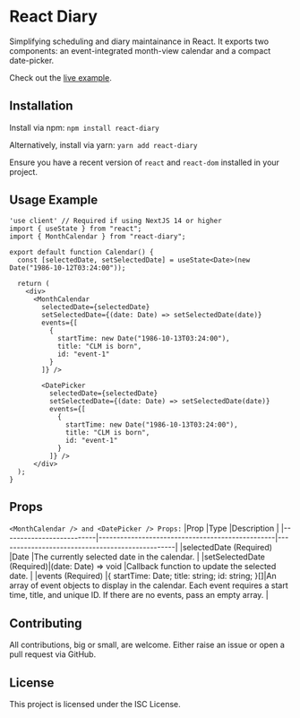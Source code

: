 # React Diary

Simplifying scheduling and diary maintainance in React. It exports two components: an event-integrated month-view calendar and a compact date-picker.

Check out the [live example](https://react-diary-example.vercel.app/).

## Installation
Install via npm:
`npm install react-diary`

Alternatively, install via yarn:
`yarn add react-diary`

Ensure you have a recent version of `react` and `react-dom` installed in your project.

## Usage Example
```
'use client' // Required if using NextJS 14 or higher
import { useState } from "react";
import { MonthCalendar } from "react-diary";

export default function Calendar() {
  const [selectedDate, setSelectedDate] = useState<Date>(new Date("1986-10-12T03:24:00"));

  return (
    <div>
      <MonthCalendar
        selectedDate={selectedDate}
        setSelectedDate={(date: Date) => setSelectedDate(date)} 
        events={[
          {
            startTime: new Date("1986-10-13T03:24:00"),
            title: "CLM is born",
            id: "event-1"
          }
        ]} /> 

        <DatePicker 
          selectedDate={selectedDate}
          setSelectedDate={(date: Date) => setSelectedDate(date)} 
          events={[
            {
              startTime: new Date("1986-10-13T03:24:00"),
              title: "CLM is born",
              id: "event-1"
            }
          ]} />
      </div>
  );
}
```

## Props
`<MonthCalendar /> and <DatePicker /> Props:`
|Prop	                      |Type	                                           |Description                                      |
|--------------------------|-------------------------------------------------|-------------------------------------------------|
|selectedDate (Required)	 |Date	                                           |The currently selected date in the calendar.     |
|setSelectedDate (Required)|(date: Date) => void                             |Callback function to update the selected date.   |
|events (Required)	       |{ startTime: Date; title: string; id: string; }[]|An array of event objects to display in the calendar. Each event requires a start time, title, and unique ID. If there are no events, pass an empty array.                 |

## Contributing
All contributions, big or small, are welcome. Either raise an issue or open a pull request via GitHub.

## License
This project is licensed under the ISC License.
